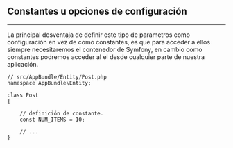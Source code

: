 ## Constantes u opciones de configuración
---------------------------

La principal desventaja de definir este tipo de parametros como configuración en vez de como constantes, 
es que para acceder a ellos siempre necesitaremos el contenedor de Symfony, en cambio como constantes podremos acceder 
al el desde cualquier parte de nuestra aplicación.

    // src/AppBundle/Entity/Post.php
    namespace AppBundle\Entity;

    class Post
    {

        // definición de constante.
        const NUM_ITEMS = 10;

        // ...
    }
